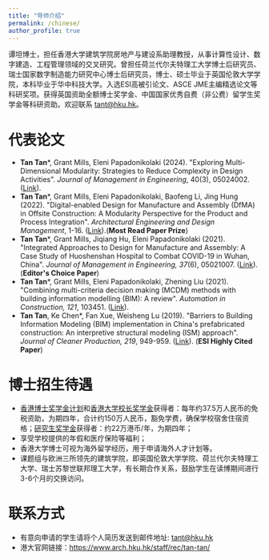 ```yaml
---
title: "导师介绍"
permalink: /chinese/
author_profile: true
---
```


谭坦博士，担任香港大学建筑学院房地产与建设系助理教授，从事计算性设计、数字建造、工程管理领域的交叉研究。曾担任荷兰代尔夫特理工大学博士后研究员、瑞士国家数字制造能力研究中心博士后研究员，博士、硕士毕业于英国伦敦大学学院，本科毕业于华中科技大学。入选ESI高被引论文、ASCE JME主编精选论文等科研奖项。获得英国资助全额博士奖学金、中国国家优秀自费（非公费）留学生奖学金等科研资助。欢迎联系 [tant@hku.hk](mailto:tant@hku.hk)。
# 代表论文
* **Tan Tan***, Grant Mills, Eleni Papadonikolaki (2024). "Exploring Multi-Dimensional Modularity: Strategies to Reduce Complexity in Design Activities". <i>Journal of Management in Engineering</i>, 40(3), 05024002. ([Link](https://ascelibrary.org/doi/10.1061/JMENEA.MEENG-5596)).
* **Tan Tan***, Grant Mills, Eleni Papadonikolaki, Baofeng Li, Jing Hung (2022). "Digital-enabled Design for Manufacture and Assembly (DfMA) in Offsite Construction: A Modularity Perspective for the Product and Process Integration". <i>Architectural Engineering and Design Management</i>, 1-16. ([Link](https://doi.org/10.1080/17452007.2022.2104208)).(**Most Read Paper Prize**)
* **Tan Tan***, Grant Mills, Jiqiang Hu, Eleni Papadonikolaki (2021). "Integrated Approaches to Design for Manufacture and Assembly: A Case Study of Huoshenshan Hospital to Combat COVID-19 in Wuhan, China". <i>Journal of Management in Engineering, 37</i>(6), 05021007. ([Link](https://ascelibrary.org/doi/abs/10.1061/%28ASCE%29ME.1943-5479.0000972)). (**Editor's Choice Paper**)
* **Tan Tan***, Grant Mills, Eleni Papadonikolaki, Zhening Liu (2021). "Combining multi-criteria decision making (MCDM) methods with building information modelling (BIM): A review". <i>Automation in Construction, 121</i>, 103451. ([Link](https://www.sciencedirect.com/science/article/pii/S0926580520310311)).
* **Tan Tan**, Ke Chen*, Fan Xue, Weisheng Lu (2019). "Barriers to Building Information Modeling (BIM) implementation in China's prefabricated construction: An interpretive structural modeling (ISM) approach". <i>Journal of Cleaner Production, 219</i>, 949-959. ([Link](https://www.sciencedirect.com/science/article/abs/pii/S095965261930530X)). (**ESI Highly Cited Paper**)

# 博士招生待遇
* [香港博士奖学金计划](https://gradsch.hku.hk/prospective_students/fees_scholarships_and_financial_support/hong_kong_phd_fellowship_scheme)和[香港大学校长奖学金](https://gradsch.hku.hk/prospective_students/fees_scholarships_and_financial_support/hku_presidential_phd_scholar_programme)获得者：每年约37.5万人民币的免税资助，为期四年，合计约150万人民币，豁免学费，确保学校宿舍住宿资格；[研究生奖学金](https://gradsch.hku.hk/prospective_students/fees_scholarships_and_financial_support/postgraduate_scholarships)获得者：约22万港币/年，为期四年；
* 享受学校提供的年假和医疗保险等福利；
* 香港大学博士可视为海外留学经历，用于申请海外人才计划等。
* 课题组与欧洲三所领先的建筑学院，即英国伦敦大学学院、荷兰代尔夫特理工大学、瑞士苏黎世联邦理工大学，有长期合作关系，鼓励学生在读博期间进行3-6个月的交换访问。

# 联系方式
* 有意向申请的学生请将个人简历发送到邮件地址: tant@hku.hk
* 港大官网链接：https://www.arch.hku.hk/staff/rec/tan-tan/
